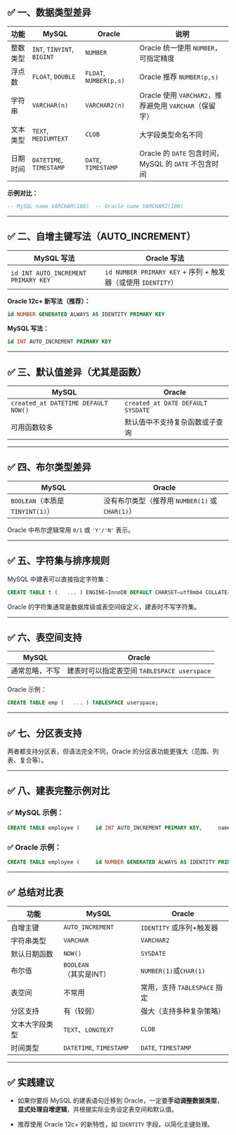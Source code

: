 ## ✅ 一、数据类型差异

|功能|MySQL|Oracle|说明|
|---|---|---|---|
|整数类型|`INT`, `TINYINT`, `BIGINT`|`NUMBER`|Oracle 统一使用 `NUMBER`，可指定精度|
|浮点数|`FLOAT`, `DOUBLE`|`FLOAT`, `NUMBER(p,s)`|Oracle 推荐 `NUMBER(p,s)`|
|字符串|`VARCHAR(n)`|`VARCHAR2(n)`|Oracle 使用 `VARCHAR2`，推荐避免用 `VARCHAR`（保留字）|
|文本类型|`TEXT`, `MEDIUMTEXT`|`CLOB`|大字段类型命名不同|
|日期时间|`DATETIME`, `TIMESTAMP`|`DATE`, `TIMESTAMP`|Oracle 的 `DATE` 包含时间，MySQL 的 `DATE` 不包含时间|

**示例对比：**

``` sql
-- MySQL name VARCHAR(100)  -- Oracle name VARCHAR2(100)
```


---

## ✅ 二、自增主键写法（AUTO_INCREMENT）

| MySQL 写法                            | Oracle 写法                                          |
| ----------------------------------- | -------------------------------------------------- |
| `id INT AUTO_INCREMENT PRIMARY KEY` | `id NUMBER PRIMARY KEY` + 序列 + 触发器（或使用 `IDENTITY`） |

**Oracle 12c+ 新写法（推荐）：**
``` sql
id NUMBER GENERATED ALWAYS AS IDENTITY PRIMARY KEY
``` 

**MySQL 写法：**
``` sql
id INT AUTO_INCREMENT PRIMARY KEY
``` 
---

## ✅ 三、默认值差异（尤其是函数）

|MySQL|Oracle|
|---|---|
|`created_at DATETIME DEFAULT NOW()`|`created_at DATE DEFAULT SYSDATE`|
|可用函数较多|默认值中不支持复杂函数或子查询|

---

## ✅ 四、布尔类型差异

|MySQL|Oracle|
|---|---|
|`BOOLEAN`（本质是 `TINYINT(1)`）|没有布尔类型（推荐用 `NUMBER(1)` 或 `CHAR(1)`）|

Oracle 中布尔逻辑常用 `0/1` 或 `'Y'/'N'` 表示。

---

## ✅ 五、字符集与排序规则

MySQL 中建表可以直接指定字符集：

``` sql
CREATE TABLE t (   ... ) ENGINE=InnoDB DEFAULT CHARSET=utf8mb4 COLLATE=utf8mb4_general_ci;
```
Oracle 的字符集通常是数据库级或表空间级定义，建表时不写字符集。

---

## ✅ 六、表空间支持

|MySQL|Oracle|
|---|---|
|通常忽略，不写|建表时可以指定表空间 `TABLESPACE userspace`|

Oracle 示例：

``` sql
CREATE TABLE emp (   ... ) TABLESPACE userspace;
``` 
---

## ✅ 七、分区表支持

两者都支持分区表，但语法完全不同，Oracle 的分区表功能更强大（范围、列表、复合等）。

---

## ✅ 八、建表完整示例对比

### ✅ MySQL 示例：

``` sql
CREATE TABLE employee (     id INT AUTO_INCREMENT PRIMARY KEY,     name VARCHAR(100),     department VARCHAR(50),     hire_date DATETIME DEFAULT NOW() ) ENGINE=InnoDB DEFAULT CHARSET=utf8mb4;
```

### ✅ Oracle 示例：

``` sql
CREATE TABLE employee (     id NUMBER GENERATED ALWAYS AS IDENTITY PRIMARY KEY,     name VARCHAR2(100),     department VARCHAR2(50),     hire_date DATE DEFAULT SYSDATE ) TABLESPACE userspace;
```

---

## ✅ 总结对比表

|功能|MySQL|Oracle|
|---|---|---|
|自增主键|`AUTO_INCREMENT`|`IDENTITY` 或序列+触发器|
|字符串类型|`VARCHAR`|`VARCHAR2`|
|默认日期函数|`NOW()`|`SYSDATE`|
|布尔值|`BOOLEAN`（其实是INT）|`NUMBER(1)`或`CHAR(1)`|
|表空间|不常用|常用，支持 `TABLESPACE` 指定|
|分区支持|有（较弱）|强大（支持多种复杂策略）|
|文本大字段类型|`TEXT`、`LONGTEXT`|`CLOB`|
|时间类型|`DATETIME`, `TIMESTAMP`|`DATE`, `TIMESTAMP`|

---

## ✅ 实践建议

- 如果你要将 MySQL 的建表语句迁移到 Oracle，一定要**手动调整数据类型**，**显式处理自增逻辑**，并根据实际业务设定表空间和默认值。
    
- 推荐使用 Oracle 12c+ 的新特性，如 `IDENTITY` 字段，以简化主键处理。